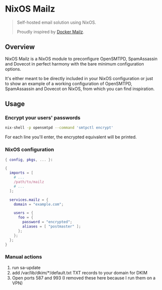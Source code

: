 NixOS Mailz
===========

> Self-hosted email solution using NixOS.
>
> Proudly inspired by [Docker Mailz][docker-mailz].

[docker-mailz]: https://github.com/aimxhaisse/docker-mailz

Overview
--------

NixOS Mailz is a NixOS module to preconfigure OpenSMTPD, SpamAssassin
and Dovecot in perfect harmony with the bare minimum configuration
options.

It's either meant to be directly included in your NixOS configuration or
just to show an example of a working configuration of OpenSMTPD,
SpamAssassin and Dovecot on NixOS, from which you can find inspiration.

Usage
-----

### Encrypt your users' passwords

```sh
nix-shell -p opensmtpd --command 'smtpctl encrypt'
```

For each line you'll enter, the encrypted equivalent will be printed.

### NixOS configuration

```nix
{ config, pkgs, ... }:

{
  imports = [
    # ...
    /path/to/mailz
    # ...
  ];

  services.mailz = {
    domain = "example.com";

    users = {
      foo = {
        password = "encrypted";
        aliases = [ "postmaster" ];
      };
    };
  };
}
```

### Manual actions

1. run sa-update
2. add /var/lib/dkim/\*/default.txt TXT records to your domain for DKIM
3. Open ports 587 and 993 (I removed these here because I run them on a VPN)

